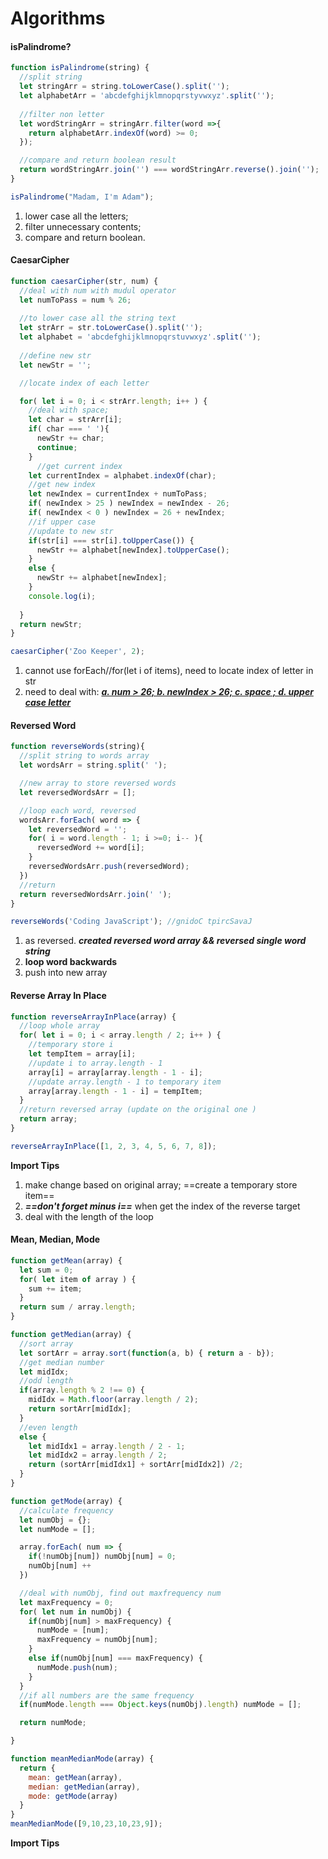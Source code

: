 # Algorithms

#### isPalindrome?

```javascript
function isPalindrome(string) {
  //split string 
  let stringArr = string.toLowerCase().split('');
  let alphabetArr = 'abcdefghijklmnopqrstyvwxyz'.split('');
  
  //filter non letter
  let wordStringArr = stringArr.filter(word =>{
    return alphabetArr.indexOf(word) >= 0; 
  });

  //compare and return boolean result
  return wordStringArr.join('') === wordStringArr.reverse().join('');
}

isPalindrome("Madam, I'm Adam");
```

1. lower case all the letters;
2. filter unnecessary contents;
3. compare and return boolean.

#### CaesarCipher

```javascript
function caesarCipher(str, num) {
  //deal with num with mudul operator
  let numToPass = num % 26;
  
  //to lower case all the string text
  let strArr = str.toLowerCase().split('');
  let alphabet = 'abcdefghijklmnopqrstuvwxyz'.split('');
  
  //define new str
  let newStr = '';

  //locate index of each letter

  for( let i = 0; i < strArr.length; i++ ) {
    //deal with space;
    let char = strArr[i];
    if( char === ' '){
      newStr += char;
      continue;
    }
      //get current index
    let currentIndex = alphabet.indexOf(char);
    //get new index
    let newIndex = currentIndex + numToPass;
    if( newIndex > 25 ) newIndex = newIndex - 26;
    if( newIndex < 0 ) newIndex = 26 + newIndex;
    //if upper case
    //update to new str
    if(str[i] === str[i].toUpperCase()) {
      newStr += alphabet[newIndex].toUpperCase();
    }
    else {
      newStr += alphabet[newIndex];
    }
    console.log(i);
    
  }
  return newStr; 
}

caesarCipher('Zoo Keeper', 2);
```

1. cannot use forEach//for(let i of items), need to locate index of letter in str
2. need to deal with:  [***a. num > 26; b. newIndex > 26; c. space ; d. upper case letter***]()

#### Reversed Word

```javascript
function reverseWords(string){
  //split string to words array
  let wordsArr = string.split(' ');

  //new array to store reversed words
  let reversedWordsArr = [];

  //loop each word, reversed
  wordsArr.forEach( word => {
    let reversedWord = '';
    for( i = word.length - 1; i >=0; i-- ){
      reversedWord += word[i];
    }
    reversedWordsArr.push(reversedWord);
  })
  //return 
  return reversedWordsArr.join(' '); 
}

reverseWords('Coding JavaScript'); //gnidoC tpircSavaJ
```

1. as reversed. ***created reversed word array && reversed single word string***
2. **loop word backwards**
3. push into new array 

#### Reverse Array In Place

```javascript
function reverseArrayInPlace(array) {
  //loop whole array
  for( let i = 0; i < array.length / 2; i++ ) {
    //temporary store i
    let tempItem = array[i];
    //update i to array.length - 1
    array[i] = array[array.length - 1 - i];
    //update array.length - 1 to temporary item
    array[array.length - 1 - i] = tempItem;
  }
  //return reversed array (update on the original one )
  return array;
}

reverseArrayInPlace([1, 2, 3, 4, 5, 6, 7, 8]);
```

**Import Tips**

1. make change based on original array; ==create a temporary store item==
2.  ***==don't forget minus i==*** when get the index of the reverse target
3. deal with the length of the loop



#### Mean, Median, Mode



```javascript
function getMean(array) {
  let sum = 0;
  for( let item of array ) {
    sum += item;
  }
  return sum / array.length;
}

function getMedian(array) {
  //sort array 
  let sortArr = array.sort(function(a, b) { return a - b});
  //get median number
  let midIdx;
  //odd length
  if(array.length % 2 !== 0) {
    midIdx = Math.floor(array.length / 2);
    return sortArr[midIdx];
  }
  //even length
  else {
    let midIdx1 = array.length / 2 - 1;
    let midIdx2 = array.length / 2;
    return (sortArr[midIdx1] + sortArr[midIdx2]) /2;
  }
}

function getMode(array) {
  //calculate frequency
  let numObj = {};
  let numMode = [];

  array.forEach( num => {
    if(!numObj[num]) numObj[num] = 0;
    numObj[num] ++
  })

  //deal with numObj, find out maxfrequency num
  let maxFrequency = 0;
  for( let num in numObj) {
    if(numObj[num] > maxFrequency) {
      numMode = [num];
      maxFrequency = numObj[num];
    }
    else if(numObj[num] === maxFrequency) {
      numMode.push(num);
    }
  }
  //if all numbers are the same frequency
  if(numMode.length === Object.keys(numObj).length) numMode = [];

  return numMode; 

}

function meanMedianMode(array) {
  return {
    mean: getMean(array),
    median: getMedian(array),
    mode: getMode(array)
  }
}
meanMedianMode([9,10,23,10,23,9]);
```

**Import Tips**

